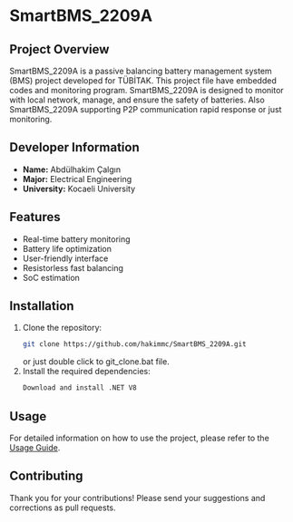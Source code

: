# SmartBMS_2209A

## Project Overview
SmartBMS_2209A is a passive balancing battery management system (BMS) project developed for TÜBİTAK. This project file have embedded codes and monitoring program. SmartBMS_2209A is designed to monitor with local network, manage, and ensure the safety of batteries. Also SmartBMS_2209A supporting P2P communication rapid response or just monitoring. 

## Developer Information
- **Name:** Abdülhakim Çalgın
- **Major:** Electrical Engineering
- **University:** Kocaeli University

## Features
- Real-time battery monitoring
- Battery life optimization
- User-friendly interface
- Resistorless fast balancing
- SoC estimation

## Installation
1. Clone the repository:
   ```bash
   git clone https://github.com/hakimmc/SmartBMS_2209A.git
   ```
   or just double click to git_clone.bat file.
3. Install the required dependencies:
   ```bash
   Download and install .NET V8
   ```

## Usage
For detailed information on how to use the project, please refer to the [Usage Guide](link).

## Contributing
Thank you for your contributions! Please send your suggestions and corrections as pull requests.
